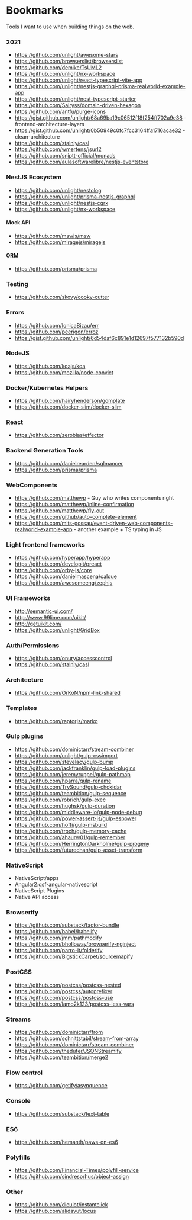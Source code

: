# Bookmarks
Tools I want to use when building things on the web.

### 2021
* https://github.com/unlight/awesome-stars
* https://github.com/browserslist/browserslist
* https://github.com/demike/TsUML2
* https://github.com/unlight/nx-workspace
* https://github.com/unlight/react-typescript-vite-app
* https://github.com/unlight/nestjs-graphql-prisma-realworld-example-app
* https://github.com/unlight/nest-typescript-starter
* https://github.com/Sairyss/domain-driven-hexagon
* https://github.com/antfu/purge-icons
* https://gist.github.com/unlight/68a69ba19c06512f18f254ff702a9e38 - frontend-architecture-layers
* https://gist.github.com/unlight/0b50949c0fc7fcc3164ffa1716acae32 - clean-architecture
* https://github.com/stalniy/casl
* https://github.com/wmertens/jsurl2
* https://github.com/sniptt-official/monads
* https://github.com/aulasoftwarelibre/nestjs-eventstore

### NestJS Ecosystem
- https://github.com/unlight/nestolog
- https://github.com/unlight/prisma-nestjs-graphql
- https://github.com/unlight/nestjs-cqrx
- https://github.com/unlight/nx-workspace

#### Mock API
- https://github.com/mswjs/msw
- https://github.com/miragejs/miragejs

#### ORM
- https://github.com/prisma/prisma

### Testing
- https://github.com/skovy/cooky-cutter

### Errors
- https://github.com/IonicaBizau/err
- https://github.com/peerigon/erroz
- https://gist.github.com/unlight/6d54daf6c891e1d12697f577132b590d

### NodeJS
* https://github.com/koajs/koa
* https://github.com/mozilla/node-convict

### Docker/Kubernetes Helpers
* https://github.com/hairyhenderson/gomplate
* https://github.com/docker-slim/docker-slim

### React
* https://github.com/zerobias/effector

### Backend Generation Tools
* https://github.com/danielrearden/sqlmancer
* https://github.com/prisma/prisma

### WebComponents
* https://github.com/matthewp - Guy who writes components right
* https://github.com/matthewp/inline-confirmation
* https://github.com/matthewp/fly-out
* https://github.com/github/auto-complete-element
* https://github.com/mits-gossau/event-driven-web-components-realworld-example-app - another example + TS typing in JS

### Light frontend frameworks
- https://github.com/hyperapp/hyperapp
- https://github.com/developit/preact
- https://github.com/orby-js/core
- https://github.com/danielmascena/calque
- https://github.com/awesomeeng/zephjs

### UI Frameworks
- http://semantic-ui.com/
- http://www.99lime.com/uikit/
- http://getuikit.com/
- https://github.com/unlight/GridBox

### Auth/Permissions
- https://github.com/onury/accesscontrol
- https://github.com/stalniy/casl

### Architecture
- https://github.com/OrKoN/npm-link-shared

### Templates
- https://github.com/raptorjs/marko

### Gulp plugins
- https://github.com/dominictarr/stream-combiner
- https://github.com/unlight/gulp-cssimport
- https://github.com/stevelacy/gulp-bump
- https://github.com/jackfranklin/gulp-load-plugins
- https://github.com/jeremyruppel/gulp-pathmap
- https://github.com/hparra/gulp-rename
- https://github.com/TrySound/gulp-chokidar
- https://github.com/teambition/gulp-sequence
- https://github.com/robrich/gulp-exec
- https://github.com/hughsk/gulp-duration
- https://github.com/middleware-io/gulp-node-debug
- https://github.com/power-assert-js/gulp-espower
- https://github.com/hoffi/gulp-msbuild
- https://github.com/troch/gulp-memory-cache
- https://github.com/ahaurw01/gulp-remember
- https://github.com/HerringtonDarkholme/gulp-progeny
- https://github.com/futurechan/gulp-asset-transform

### NativeScript
* NativeScript/apps
* Angular2:qsf-angular-nativescript
* NativeScript Plugins
* Native API access

### Browserify
- https://github.com/substack/factor-bundle
- https://github.com/babel/babelify
- https://github.com/jmm/pathmodify
- https://github.com/bholloway/browserify-nginject
- https://github.com/parro-it/folderify
- https://github.com/BigstickCarpet/sourcemapify

### PostCSS
- https://github.com/postcss/postcss-nested
- https://github.com/postcss/autoprefixer
- https://github.com/postcss/postcss-use
- https://github.com/lamo2k123/postcss-less-vars

### Streams
- https://github.com/dominictarr/from
- https://github.com/schnittstabil/stream-from-array
- https://github.com/dominictarr/stream-combiner
- https://github.com/thedufer/JSONStreamify
- https://github.com/teambition/merge2

### Flow control
- https://github.com/getify/asynquence

### Console
- https://github.com/substack/text-table

### ES6
- https://github.com/hemanth/paws-on-es6

### Polyfills
- https://github.com/Financial-Times/polyfill-service
- https://github.com/sindresorhus/object-assign

### Other
- https://github.com/dieulot/instantclick
- https://github.com/alidavut/locus

